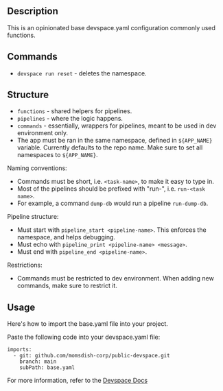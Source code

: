 ## Description
This is an opinionated base devspace.yaml configuration commonly used functions.

## Commands
- `devspace run reset` - deletes the namespace.


## Structure
- `functions` - shared helpers for pipelines.
- `pipelines` - where the logic happens.
- `commands` - essentially, wrappers for pipelines, meant to be used in dev environment only.
- The app must be ran in the same namespace, defined in `${APP_NAME}` variable. Currently defaults to the repo name.
  Make sure to set all namespaces to `${APP_NAME}`.

Naming conventions:
- Commands must be short, i.e. `<task-name>`, to make it easy to type in.
- Most of the pipelines should be prefixed with "run-", i.e. `run-<task name>`.
- For example, a command `dump-db` would run a pipeline `run-dump-db`.

Pipeline structure:
- Must start with `pipeline_start <pipeline-name>`. This enforces the namespace, and helps debugging.
- Must echo with `pipeline_print <pipeline-name> <message>`.
- Must end with `pipeline_end <pipeline-name>`.

Restrictions:
- Commands must be restricted to dev environment. When adding new commands, make sure to restrict it.

## Usage
Here's how to import the base.yaml file into your project.

Paste the following code into your devspace.yaml file:

```
imports:
  - git: github.com/momsdish-corp/public-devspace.git
    branch: main
    subPath: base.yaml

```

For more information, refer to the [Devspace Docs](https://www.devspace.sh/docs/configuration/imports/)